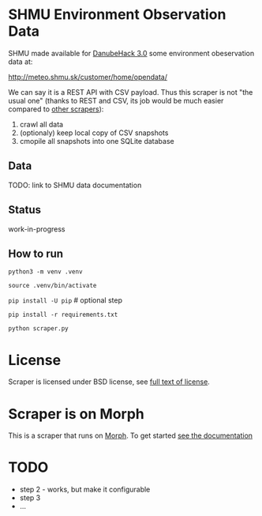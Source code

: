 # SHMU Environment Observation Data

SHMU made available for [DanubeHack 3.0](http://danubehack.eu/) some
environment obeservation data at:

http://meteo.shmu.sk/customer/home/opendata/

We can say it is a REST API with CSV payload. Thus this scraper is not "the
usual one" (thanks to REST and CSV, its job would be much easier compared to
[other scrapers](https://morph.io/soit-sk/)):

1. crawl all data
2. (optionaly) keep local copy of CSV snapshots
3. cmopile all snapshots into one SQLite database

## Data

TODO: link to SHMU data documentation

## Status

work-in-progress

## How to run

`python3 -m venv .venv`

`source .venv/bin/activate`

`pip install -U pip` # optional step

`pip install -r requirements.txt`

`python scraper.py`

# License

Scraper is licensed under BSD license, see [full text of license](LICENSE).

# Scraper is on Morph

This is a scraper that runs on [Morph](https://morph.io).  To get started
[see the documentation](https://morph.io/documentation)

# TODO

* step 2 - works, but make it configurable
* step 3
* ...
